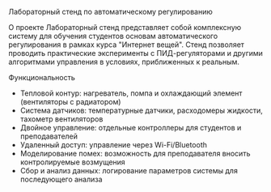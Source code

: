 Лабораторный стенд по автоматическому регулированию

О проекте
Лабораторный стенд представляет собой комплексную систему для обучения студентов основам автоматического регулирования в рамках курса "Интернет вещей".
Стенд позволяет проводить практические эксперименты с ПИД-регуляторами и другими алгоритмами управления в условиях, приближенных к реальным.


Функциональность
- Тепловой контур: нагреватель, помпа и охлаждающий элемент (вентиляторы с радиатором)
- Система датчиков: температурные датчики, расходомеры жидкости, тахометр вентиляторов
- Двойное управление: отдельные контроллеры для студентов и преподавателей
- Удаленный доступ: управление через Wi-Fi/Bluetooth
- Моделирование помех: возможность для преподавателя вносить контролируемые возмущения
- Сбор и анализ данных: логирование параметров системы для последующего анализа
